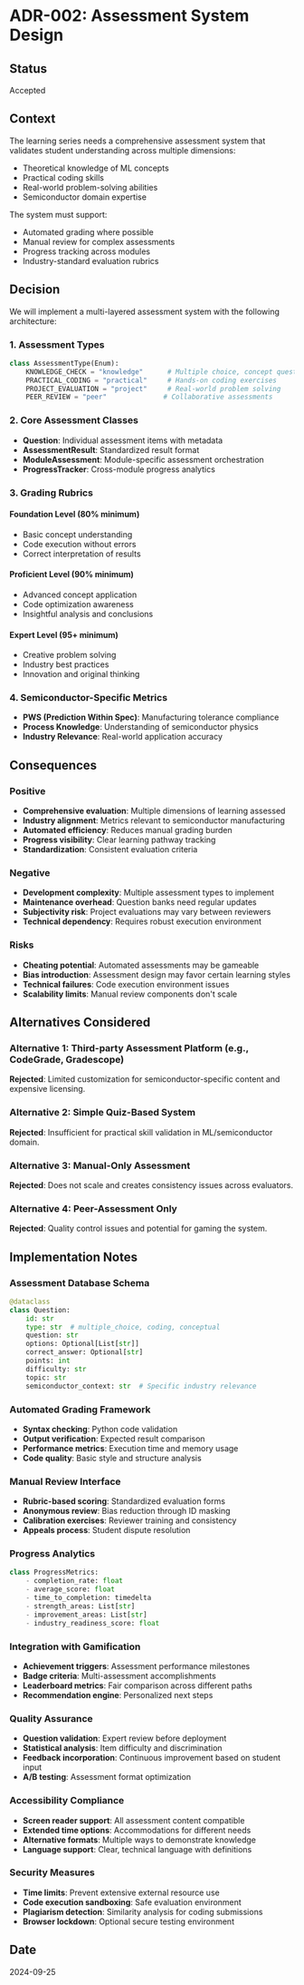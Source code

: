 # ADR-002: Assessment System Design

## Status
Accepted

## Context
The learning series needs a comprehensive assessment system that validates student understanding across multiple dimensions:
- Theoretical knowledge of ML concepts
- Practical coding skills
- Real-world problem-solving abilities
- Semiconductor domain expertise

The system must support:
- Automated grading where possible
- Manual review for complex assessments
- Progress tracking across modules
- Industry-standard evaluation rubrics

## Decision
We will implement a multi-layered assessment system with the following architecture:

### 1. Assessment Types
```python
class AssessmentType(Enum):
    KNOWLEDGE_CHECK = "knowledge"      # Multiple choice, concept questions
    PRACTICAL_CODING = "practical"     # Hands-on coding exercises
    PROJECT_EVALUATION = "project"     # Real-world problem solving
    PEER_REVIEW = "peer"              # Collaborative assessments
```

### 2. Core Assessment Classes
- **Question**: Individual assessment items with metadata
- **AssessmentResult**: Standardized result format
- **ModuleAssessment**: Module-specific assessment orchestration
- **ProgressTracker**: Cross-module progress analytics

### 3. Grading Rubrics
#### Foundation Level (80% minimum)
- Basic concept understanding
- Code execution without errors
- Correct interpretation of results

#### Proficient Level (90% minimum)
- Advanced concept application
- Code optimization awareness
- Insightful analysis and conclusions

#### Expert Level (95+ minimum)
- Creative problem solving
- Industry best practices
- Innovation and original thinking

### 4. Semiconductor-Specific Metrics
- **PWS (Prediction Within Spec)**: Manufacturing tolerance compliance
- **Process Knowledge**: Understanding of semiconductor physics
- **Industry Relevance**: Real-world application accuracy

## Consequences

### Positive
- **Comprehensive evaluation**: Multiple dimensions of learning assessed
- **Industry alignment**: Metrics relevant to semiconductor manufacturing
- **Automated efficiency**: Reduces manual grading burden
- **Progress visibility**: Clear learning pathway tracking
- **Standardization**: Consistent evaluation criteria

### Negative
- **Development complexity**: Multiple assessment types to implement
- **Maintenance overhead**: Question banks need regular updates
- **Subjectivity risk**: Project evaluations may vary between reviewers
- **Technical dependency**: Requires robust execution environment

### Risks
- **Cheating potential**: Automated assessments may be gameable
- **Bias introduction**: Assessment design may favor certain learning styles
- **Technical failures**: Code execution environment issues
- **Scalability limits**: Manual review components don't scale

## Alternatives Considered

### Alternative 1: Third-party Assessment Platform (e.g., CodeGrade, Gradescope)
**Rejected**: Limited customization for semiconductor-specific content and expensive licensing.

### Alternative 2: Simple Quiz-Based System
**Rejected**: Insufficient for practical skill validation in ML/semiconductor domain.

### Alternative 3: Manual-Only Assessment
**Rejected**: Does not scale and creates consistency issues across evaluators.

### Alternative 4: Peer-Assessment Only
**Rejected**: Quality control issues and potential for gaming the system.

## Implementation Notes

### Assessment Database Schema
```python
@dataclass
class Question:
    id: str
    type: str  # multiple_choice, coding, conceptual
    question: str
    options: Optional[List[str]]
    correct_answer: Optional[str]
    points: int
    difficulty: str
    topic: str
    semiconductor_context: str  # Specific industry relevance
```

### Automated Grading Framework
- **Syntax checking**: Python code validation
- **Output verification**: Expected result comparison
- **Performance metrics**: Execution time and memory usage
- **Code quality**: Basic style and structure analysis

### Manual Review Interface
- **Rubric-based scoring**: Standardized evaluation forms
- **Anonymous review**: Bias reduction through ID masking
- **Calibration exercises**: Reviewer training and consistency
- **Appeals process**: Student dispute resolution

### Progress Analytics
```python
class ProgressMetrics:
    - completion_rate: float
    - average_score: float
    - time_to_completion: timedelta
    - strength_areas: List[str]
    - improvement_areas: List[str]
    - industry_readiness_score: float
```

### Integration with Gamification
- **Achievement triggers**: Assessment performance milestones
- **Badge criteria**: Multi-assessment accomplishments
- **Leaderboard metrics**: Fair comparison across different paths
- **Recommendation engine**: Personalized next steps

### Quality Assurance
- **Question validation**: Expert review before deployment
- **Statistical analysis**: Item difficulty and discrimination
- **Feedback incorporation**: Continuous improvement based on student input
- **A/B testing**: Assessment format optimization

### Accessibility Compliance
- **Screen reader support**: All assessment content compatible
- **Extended time options**: Accommodations for different needs
- **Alternative formats**: Multiple ways to demonstrate knowledge
- **Language support**: Clear, technical language with definitions

### Security Measures
- **Time limits**: Prevent extensive external resource use
- **Code execution sandboxing**: Safe evaluation environment
- **Plagiarism detection**: Similarity analysis for coding submissions
- **Browser lockdown**: Optional secure testing environment

## Date
2024-09-25